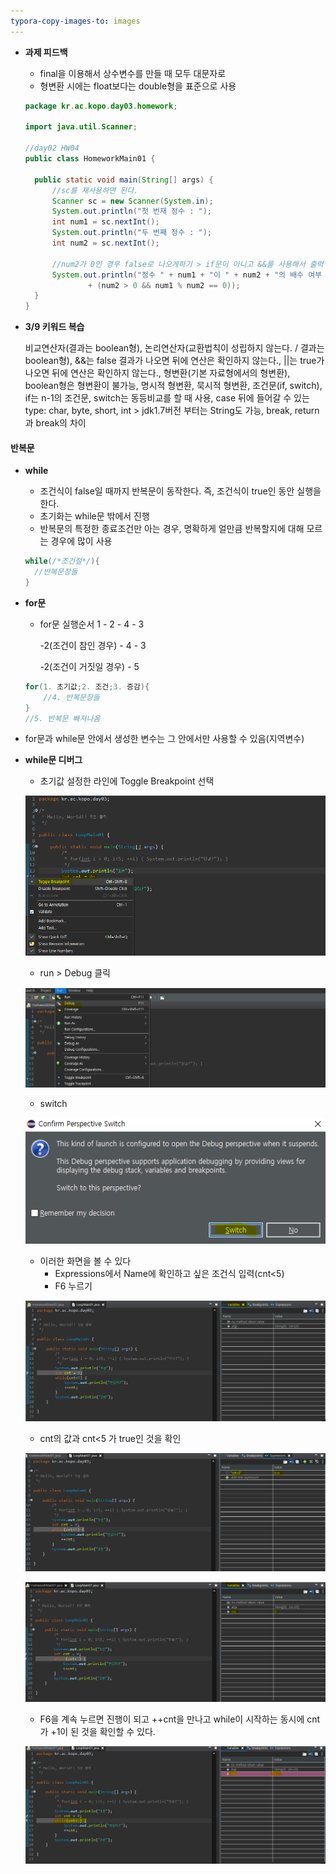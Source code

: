 ```yaml
---
typora-copy-images-to: images
---
```






- **과제 피드백**

  - final을 이용해서 상수변수를 만들 때 모두 대문자로
  - 형변환 시에는 float보다는 double형을 표준으로 사용

  ```java
  package kr.ac.kopo.day03.homework;
  
  import java.util.Scanner;
  
  //day02 HW04
  public class HomeworkMain01 {
  
  	public static void main(String[] args) {
  		//sc를 재사용하면 된다.
  		Scanner sc = new Scanner(System.in);
  		System.out.println("첫 번재 정수 : ");
  		int num1 = sc.nextInt();
  		System.out.println("두 번째 정수 : ");
  		int num2 = sc.nextInt();
  		
  		//num2가 0인 경우 false로 나오게하기 > if문이 아니고 &&를 사용해서 출력 가능
  		System.out.println("정수 " + num1 + "이 " + num2 + "의 배수 여부 판단: "
  				+ (num2 > 0 && num1 % num2 == 0));		
  	}
  }
  ```

  

- **3/9 키워드 복습**

  비교연산자(결과는  boolean형), 논리연산자(교환법칙이 성립하지 않는다. / 결과는 boolean형), &&는 false 결과가 나오면 뒤에 연산은 확인하지 않는다., ||는 true가 나오면 뒤에 연산은 확인하지 않는다., 형변환(기본 자료형에서의 형변환), boolean형은 형변환이 불가능, 명시적 형변환, 묵시적 형변환,  조건문(if, switch), if는 n-1의 조건문, switch는 동등비교를 할 때 사용, case 뒤에 들어갈 수 있는 type: char, byte, short, int > jdk1.7버전 부터는 String도 가능, break, return과 break의 차이



#### 반복문

- **while**

  - 조건식이 false일 때까지 반복문이 동작한다. 즉, 조건식이 true인 동안 실행을 한다.
  - 초기화는 while문 밖에서 진행
  - 반복문의 특정한 종료조건만 아는 경우, 명확하게 얼만큼 반복할지에 대해 모르는 경우에 많이 사용

  ```java
  while(/*조건절*/){
  	//반복문장들
  }
  ```



- **for문**

  - for문 실행순서 1 - 2 - 4 - 3

    -2(조건이 참인 경우) - 4 - 3 

    -2(조건이 거짓일 경우) - 5 

  ```java
  for(1. 초기값;2. 조건;3. 증감){
      //4. 반복문장들
  }
  //5. 반복문 빠져나옴
  ```



- for문과 while문 안에서 생성한 변수는 그 안에서만 사용할 수 있음(지역변수)



- **while문 디버그**

  - 초기값 설정한 라인에 Toggle Breakpoint  선택

  ![image-20210310111151456](images/image-20210310111151456.png) 

   

  - run > Debug 클릭

  ![image-20210310111307313](images/image-20210310111307313.png)

  

  - switch

  ![image-20210310111342673](images/image-20210310111342673.png) 

  

  - 이러한 화면을 볼 수 있다
    - Expressions에서 Name에 확인하고 싶은 조건식 입력(cnt<5)
    - F6 누르기

  ![image-20210310111422509](images/image-20210310111422509.png)

  

  - cnt의 값과 cnt<5 가 true인 것을 확인

  ![image-20210310111621728](images/image-20210310111621728.png)

  ![image-20210310111640016](images/image-20210310111640016.png)

  

  - F6을 계속 누르면 진행이 되고 ++cnt을 만나고 while이 시작하는 동시에 cnt가 +1이 된 것을 확인할 수 있다.

  ![image-20210310111822189](images/image-20210310111822189.png)


